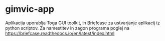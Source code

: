 # gimvic-app
Aplikacija uporablja Toga GUI toolkit, in Briefcase za ustvarjanje aplikacij iz python scriptov. Za namestitev in zagon programa poglej na 
https://briefcase.readthedocs.io/en/latest/index.html
